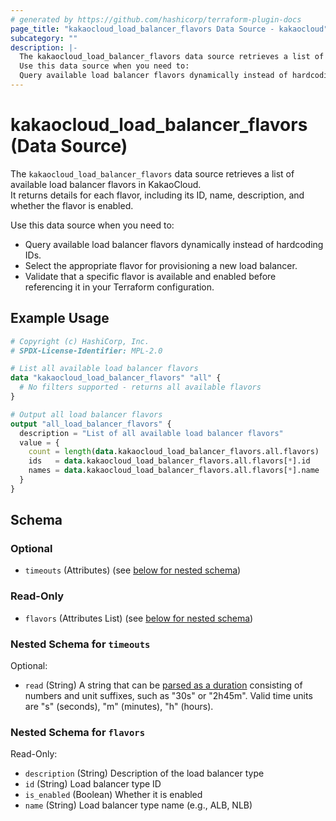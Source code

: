 ```yaml
---
# generated by https://github.com/hashicorp/terraform-plugin-docs
page_title: "kakaocloud_load_balancer_flavors Data Source - kakaocloud"
subcategory: ""
description: |-
  The kakaocloud_load_balancer_flavors data source retrieves a list of available load balancer flavors in KakaoCloud.It returns details for each flavor, including its ID, name, description, and whether the flavor is enabled.
  Use this data source when you need to:
  Query available load balancer flavors dynamically instead of hardcoding IDs.Select the appropriate flavor for provisioning a new load balancer.Validate that a specific flavor is available and enabled before referencing it in your Terraform configuration.
---
```


# kakaocloud_load_balancer_flavors (Data Source)

The `kakaocloud_load_balancer_flavors` data source retrieves a list of available load balancer flavors in KakaoCloud.  
It returns details for each flavor, including its ID, name, description, and whether the flavor is enabled.  

Use this data source when you need to:
- Query available load balancer flavors dynamically instead of hardcoding IDs.  
- Select the appropriate flavor for provisioning a new load balancer.  
- Validate that a specific flavor is available and enabled before referencing it in your Terraform configuration.  



<!-- ## Available filters 없음 -->

## Example Usage

```terraform
# Copyright (c) HashiCorp, Inc.
# SPDX-License-Identifier: MPL-2.0

# List all available load balancer flavors
data "kakaocloud_load_balancer_flavors" "all" {
  # No filters supported - returns all available flavors
}

# Output all load balancer flavors
output "all_load_balancer_flavors" {
  description = "List of all available load balancer flavors"
  value = {
    count = length(data.kakaocloud_load_balancer_flavors.all.flavors)
    ids   = data.kakaocloud_load_balancer_flavors.all.flavors[*].id
    names = data.kakaocloud_load_balancer_flavors.all.flavors[*].name
  }
}
```

<!-- schema generated by tfplugindocs -->
## Schema

### Optional

- `timeouts` (Attributes) (see [below for nested schema](#nestedatt--timeouts))

### Read-Only

- `flavors` (Attributes List) (see [below for nested schema](#nestedatt--flavors))

<a id="nestedatt--timeouts"></a>
### Nested Schema for `timeouts`

Optional:

- `read` (String) A string that can be [parsed as a duration](https://pkg.go.dev/time#ParseDuration) consisting of numbers and unit suffixes, such as "30s" or "2h45m". Valid time units are "s" (seconds), "m" (minutes), "h" (hours).


<a id="nestedatt--flavors"></a>
### Nested Schema for `flavors`

Read-Only:

- `description` (String) Description of the load balancer type
- `id` (String) Load balancer type ID
- `is_enabled` (Boolean) Whether it is enabled
- `name` (String) Load balancer type name (e.g., ALB, NLB)
